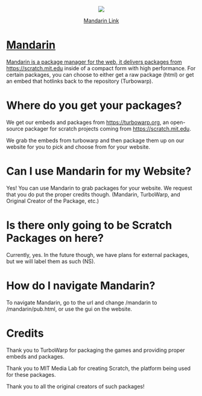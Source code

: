 <p align="center">
  <img src="https://raw.githubusercontent.com/rockfi5h/mandarin/main/assets/smalllogo2.png" />
</p>

<p align="center">
  <a href="https://rockfi5h.github.io/mandarin">Mandarin Link
  </p>
  
# Mandarin
Mandarin is a package manager for the web, it delivers packages from https://scratch.mit.edu inside of a compact form with high performance. For certain packages, you can choose to either get a raw package (html) or get an embed that hotlinks back to the repository (Turbowarp).

# Where do you get your packages?
We get our embeds and packages from https://turbowarp.org, an open-source packager for scratch projects coming from https://scratch.mit.edu.

We grab the embeds from turbowarp and then package them up on our website for you to pick and choose from for your website.

# Can I use Mandarin for my Website?
Yes! You can use Mandarin to grab packages for your website. We request that you do put the proper credits though. (Mandarin, TurboWarp, and Original Creator of the Package, etc.)

# Is there only going to be Scratch Packages on here?
Currently, yes. In the future though, we have plans for external packages, but we will label them as such (NS).

# How do I navigate Mandarin?
To navigate Mandarin, go to the url and change /mandarin to /mandarin/pub.html, or use the gui on the website.

# Credits
Thank you to TurboWarp for packaging the games and providing proper embeds and packages.

Thank you to MIT Media Lab for creating Scratch, the platform being used for these packages.

Thank you to all the original creators of such packages!
